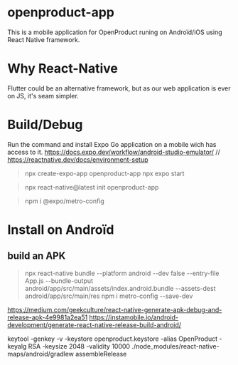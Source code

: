 # openproduct-app
This is a mobile application for OpenProduct runing on Androïd/iOS using React Native framework.

# Why React-Native
Flutter could be an alternative framework, but as our web application is ever on JS, it's seam simpler.

# Build/Debug
Run the command and install Expo Go application on a mobile wich has access to it.
https://docs.expo.dev/workflow/android-studio-emulator/
// https://reactnative.dev/docs/environment-setup

> npx create-expo-app openproduct-app
> npx expo start

> npx react-native@latest init openproduct-app

> npm i @expo/metro-config

# Install on Androïd

## build an APK

> npx react-native bundle --platform android --dev false --entry-file App.js --bundle-output android/app/src/main/assets/index.android.bundle --assets-dest android/app/src/main/res
> npm i metro-config --save-dev

https://medium.com/geekculture/react-native-generate-apk-debug-and-release-apk-4e9981a2ea51
https://instamobile.io/android-development/generate-react-native-release-build-android/

keytool -genkey -v -keystore openproduct.keystore -alias OpenProduct -keyalg RSA -keysize 2048 -validity 10000
./node_modules/react-native-maps/android/gradlew assembleRelease

> 



